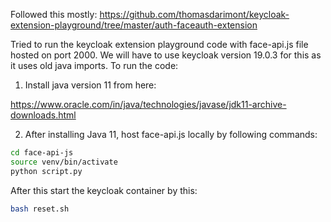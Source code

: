 Followed this mostly: https://github.com/thomasdarimont/keycloak-extension-playground/tree/master/auth-faceauth-extension

Tried to run the keycloak extension playground code with face-api.js file hosted on port 2000. We will have to use keycloak version 19.0.3 for this as it uses old java imports.
To run the code:
1. Install java version 11 from here:

https://www.oracle.com/in/java/technologies/javase/jdk11-archive-downloads.html

2. After installing Java 11, host face-api.js locally by following commands:
```bash
cd face-api-js
source venv/bin/activate
python script.py
```

After this start the keycloak container by this:

```bash
bash reset.sh
```

